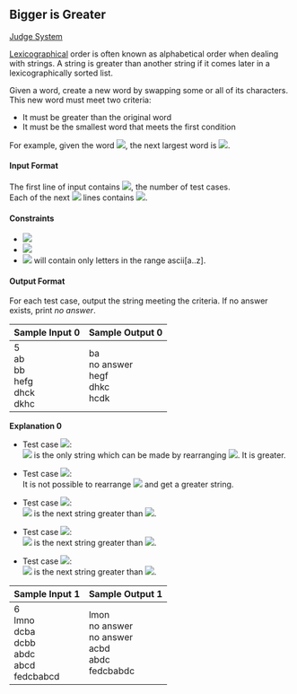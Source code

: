 ## Bigger is Greater

[Judge System](https://www.hackerrank.com/challenges/bigger-is-greater/problem)

[Lexicographical](https://en.wikipedia.org/wiki/Lexicographical_order) order is often known as alphabetical order when dealing with strings. A string is greater than another string if it comes later in a lexicographically sorted list.

Given a word, create a new word by swapping some or all of its characters. This new word must meet two criteria:

- It must be greater than the original word
- It must be the smallest word that meets the first condition

For example, given the word <img src="https://latex.codecogs.com/svg.latex?\Large&space;w=abcd">, the next largest word is <img src="https://latex.codecogs.com/svg.latex?\Large&space;abdc">.

#### Input Format

The first line of input contains <img src="https://latex.codecogs.com/svg.latex?\Large&space;T">, the number of test cases.<br>
Each of the next <img src="https://latex.codecogs.com/svg.latex?\Large&space;T"> lines contains <img src="https://latex.codecogs.com/svg.latex?\Large&space;w">.

#### Constraints

- <img src="https://latex.codecogs.com/svg.latex?\Large&space;1\le{T}\le{10^5}">
- <img src="https://latex.codecogs.com/svg.latex?\Large&space;1\le{|w|}\le{100}">
- <img src="https://latex.codecogs.com/svg.latex?\Large&space;w"> will contain only letters in the range ascii[a..z].

#### Output Format

For each test case, output the string meeting the criteria. If no answer exists, print *no answer*.

Sample Input 0|Sample Output 0
-|-
5<br>ab<br>bb<br>hefg<br>dhck<br>dkhc|ba<br>no answer<br>hegf<br>dhkc<br>hcdk

**Explanation 0**

- Test case <img src="https://latex.codecogs.com/svg.latex?\Large&space;1">:<br><img src="https://latex.codecogs.com/svg.latex?\Large&space;ba"> is the only string which can be made by rearranging <img src="https://latex.codecogs.com/svg.latex?\Large&space;ab">. It is greater.

- Test case <img src="https://latex.codecogs.com/svg.latex?\Large&space;2">:<br>It is not possible to rearrange <img src="https://latex.codecogs.com/svg.latex?\Large&space;bb"> and get a greater string.

- Test case <img src="https://latex.codecogs.com/svg.latex?\Large&space;3">:<br><img src="https://latex.codecogs.com/svg.latex?\Large&space;hegf"> is the next string greater than <img src="https://latex.codecogs.com/svg.latex?\Large&space;hefg">.

- Test case <img src="https://latex.codecogs.com/svg.latex?\Large&space;4">:<br><img src="https://latex.codecogs.com/svg.latex?\Large&space;dhkc"> is the next string greater than <img src="https://latex.codecogs.com/svg.latex?\Large&space;dhck">.

- Test case <img src="https://latex.codecogs.com/svg.latex?\Large&space;5">:<br><img src="https://latex.codecogs.com/svg.latex?\Large&space;hcdk"> is the next string greater than <img src="https://latex.codecogs.com/svg.latex?\Large&space;dkhc">.

Sample Input 1|Sample Output 1
-|-
6<br>lmno<br>dcba<br>dcbb<br>abdc<br>abcd<br>fedcbabcd|lmon<br>no answer<br>no answer<br>acbd<br>abdc<br>fedcbabdc
